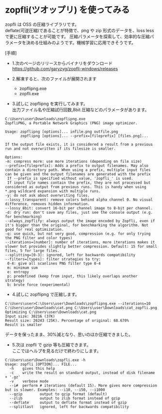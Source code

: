 # zopfli(ツオップリ) を使ってみる

zopfli は OSS の圧縮ライブラリです。  
deflate(可逆圧縮)であることが特徴で、png や zip 形式のデータを、loss less で更に圧縮することが可能です。
圧縮パラメータを探索して、効率的な圧縮パラメータを決める仕組みのようです。機械学習に応用できそうです。

[手順]

- 1.次のページのリリースからバイナリをダウンロード  
  https://github.com/garyzyg/zopfli-windows/releases

* 2.解凍すると、次のファイルが展開されます

  - zopflipng.exe
  - zopfli.exe

* 3.試しに zopflipng を実行してみます。  
  出力ファイル名や圧縮試行回数,8bit 圧縮などのパラメータがあります。

```
C:\Users\user\Downloads\zopflipng.exe
ZopfliPNG, a Portable Network Graphics (PNG) image optimizer.

Usage: zopflipng [options]... infile.png outfile.png
       zopflipng [options]... --prefix=[fileprefix] [files.png]...

If the output file exists, it is considered a result from a previous run and not overwritten if its filesize is smaller.

Options:
-m: compress more: use more iterations (depending on file size)
--prefix=[fileprefix]: Adds a prefix to output filenames. May also contain a directory path. When using a prefix, multiple input files can be given and the output filenames are generated with the prefix
 If --prefix is specified without value, 'zopfli_' is used.
 If input file names contain the prefix, they are not processed but considered as output from previous runs. This is handy when using *.png wildcard expansion with multiple runs.
-y: do not ask about overwriting files.
--lossy_transparent: remove colors behind alpha channel 0. No visual difference, removes hidden information.
--lossy_8bit: convert 16-bit per channel image to 8-bit per channel.
-d: dry run: don't save any files, just see the console output (e.g. for benchmarking)
--always_zopflify: always output the image encoded by Zopfli, even if it's bigger than the original, for benchmarking the algorithm. Not good for real optimization.
-q: use quick, but not very good, compression (e.g. for only trying the PNG filter and color types)
--iterations=[number]: number of iterations, more iterations makes it slower but provides slightly better compression. Default: 15 for small files, 5 for large files.
--splitting=[0-3]: ignored, left for backwards compatibility
--filters=[types]: filter strategies to try:
 0-4: give all scanlines PNG filter type 0-4
 m: minimum sum
 e: entropy
 p: predefined (keep from input, this likely overlaps another strategy)
 b: brute force (experimental)
```

- 4.試しに zopflipng で圧縮します。

```
C:\Users\user>C:\Users\user\Downloads\zopflipng.exe --iterations=10 C:\Users\user\Downloads\cat.png C:\Users\user\Downloads\cat_zopfli.png
Optimizing C:\Users\user\Downloads\cat.png
Input size: 38216 (37K)
Result size: 26243 (25K). Percentage of original: 68.670%
Result is smaller
```

データを保ったまま、30%減となり、思いのほか圧縮できました。

- 5.次は zopfli で gzip 等も圧縮できます。  
  ここではヘルプを見るだけで終わりにします。

```
C:\Users\user\Downloads\zopfli.exe -h
Usage: zopfli [OPTION]... FILE...
  -h    gives this help
  -c    write the result on standard output, instead of disk filename + '.gz'
  -v    verbose mode
  --i#  perform # iterations (default 15). More gives more compression but is slower. Examples: --i10, --i50, --i1000
  --gzip        output to gzip format (default)
  --zlib        output to zlib format instead of gzip
  --deflate     output to deflate format instead of gzip
  --splitlast   ignored, left for backwards compatibility
```
